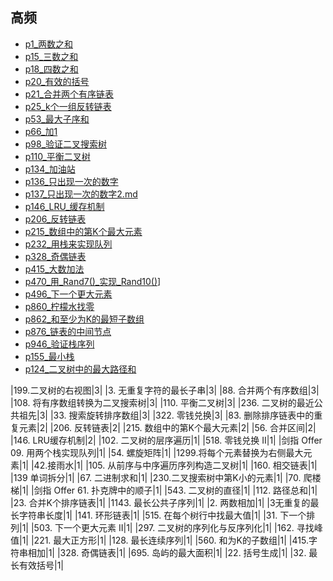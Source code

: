 ## 高频
- [p1_两数之和](../problem/p1_两数之和.md)
- [p15_三数之和](../problem/p15_三数之和.md)
- [p18_四数之和](../problem/p18_四数之和.md)
- [p20_有效的括号](../problem/p20_有效的括号.md)
- [p21_合并两个有序链表](../problem/p21_合并两个有序链表.md)
- [p25_k个一组反转链表](../problem/p25_k个一组反转链表.md)
- [p53_最大子序和](../problem/p53_最大子序和)
- [p66_加1](../problem/p66_加1.md)
- [p98_验证二叉搜索树](../problem/p98_验证二叉搜索树.md)
- [p110_平衡二叉树](../problem/p110_平衡二叉树.md)
- [p134_加油站](../problem/p134_加油站.md)
- [p136_只出现一次的数字](../problem/p136_只出现一次的数字.md)
- [p137_只出现一次的数字2.md](../problem/p137_只出现一次的数字2.md)
- [p146_LRU_缓存机制](../problem/p146_LRU_缓存机制.md)
- [p206_反转链表](../problem/p206_反转链表.md)
- [p215_数组中的第K个最大元素](../problem/p215_数组中的第K个最大元素.md)
- [p232_用栈来实现队列](../problem/p232_用栈来实现队列.md)
- [p328_奇偶链表](../problem/p328_奇偶链表.md)
- [p415_大数加法](../problem/p415_大数加法.md)
- [p470_用_Rand7()_实现_Rand10()](../problem/p470_用_Rand7()_实现_Rand10().md)]
- [p496_下一个更大元素](../problem/p496_下一个更大元素.md)
- [p860_柠檬水找零](../problem/p860_柠檬水找零.md)
- [p862_和至少为K的最短子数组](../problem/p862_和至少为K的最短子数组.md)
- [p876_链表的中间节点](../problem/p876_链表的中间节点.md)
- [p946_验证栈序列](../problem/p946_验证栈序列.md)
- [p155_最小栈](../problem/p155_最小栈.md)
- [p124_二叉树中的最大路径和](../problem/p124_二叉树中的最大路径和.md)



|199.二叉树的右视图|3|
|3. 无重复字符的最长子串|3|
|88. 合并两个有序数组|3|
|108. 将有序数组转换为二叉搜索树|3|
|110. 平衡二叉树|3|
|236. 二叉树的最近公共祖先|3|
|33. 搜索旋转排序数组|3|
|322. 零钱兑换|3|
|83. 删除排序链表中的重复元素|2|
|206. 反转链表|2|
|215. 数组中的第K个最大元素|2|
|56. 合并区间|2|
|146. LRU缓存机制|2|
|102. 二叉树的层序遍历|1|
|518. 零钱兑换 II|1|
|剑指 Offer 09. 用两个栈实现队列|1|
|54. 螺旋矩阵|1|
|1299.将每个元素替换为右侧最大元素|1|
|42.接雨水|1|
|105. 从前序与中序遍历序列构造二叉树|1|
|160. 相交链表|1|
|139 单词拆分|1|
|67. 二进制求和|1|
|230.二叉搜索树中第K小的元素|1|
|70. 爬楼梯|1|
|剑指 Offer 61. 扑克牌中的顺子|1|
|543. 二叉树的直径|1|
|112. 路径总和|1|
|23. 合并K个排序链表|1|
|1143. 最长公共子序列|1|
|2. 两数相加|1|
|3无重复的最长字符串长度|1|
|141. 环形链表|1|
|515. 在每个树行中找最大值|1|
|31. 下一个排列|1|
|503. 下一个更大元素 II|1|
|297. 二叉树的序列化与反序列化|1|
|162. 寻找峰值|1|
|221. 最大正方形|1|
|128. 最长连续序列|1|
|560. 和为K的子数组|1|
|415.字符串相加|1|
|328. 奇偶链表|1|
|695. 岛屿的最大面积|1|
|22. 括号生成|1|
|32. 最长有效括号|1|

